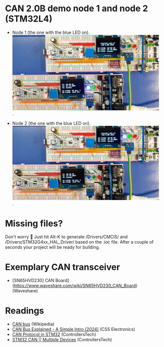# CAN 2.0B demo node 1 and node 2 (STM32L4)
- Node 1 (the one with the blue LED on). 
![Node 1](https://github.com/jeremynguyenn/CANbus_demo-STM32L432KC/blob/main/can_bus_node_1_l432kc/Assets/Images/can_bus_node_1_in_action.jpg).

- Node 2 (the one with the blue LED on). 
![Node 2](https://github.com/jeremynguyenn/CANbus_demo-STM32L432KC/blob/main/can_bus_node_2_l432kc/Assets/Images/can_bus_node_2_in_action.jpg).

# Missing files?
Don't worry :slightly_smiling_face: Just hit Alt-K to generate /Drivers/CMCIS/ and /Drivers/STM32G4xx_HAL_Driver/ based on the .ioc file. After a couple of seconds your project will be ready for building.

# Exemplary CAN transceiver
* [SN65HVD230] CAN Board](https://www.waveshare.com/wiki/SN65HVD230_CAN_Board) (Waveshare)

# Readings
* [CAN bus](https://en.wikipedia.org/wiki/CAN_bus) (Wikipedia)
* [CAN Bus Explained - A Simple Intro [2024]](https://www.csselectronics.com/pages/can-bus-simple-intro-tutorial) (CSS Electronics)
* [CAN Protocol in STM32](https://controllerstech.com/can-protocol-in-stm32/) (ControllersTech)
* [STM32 CAN || Multiple Devices](https://www.youtube.com/watch?v=-lcrrRrKdFg) (ControllersTech)
